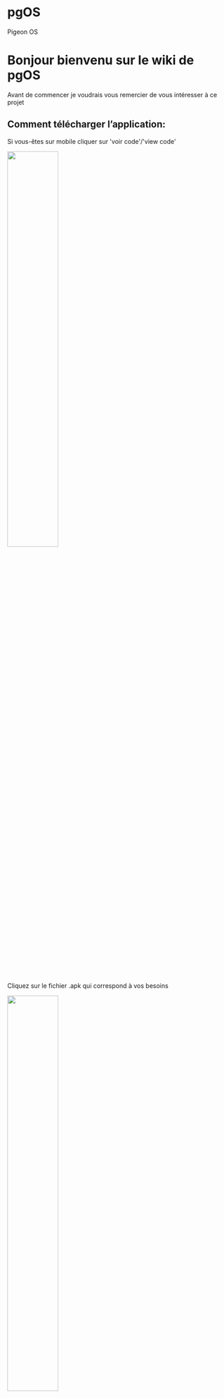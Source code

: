 # pgOS
Pigeon OS
# Bonjour bienvenu sur le wiki de pgOS

Avant de commencer je voudrais vous remercier de vous intéresser à ce projet


## Comment télécharger l’application:

Si vous-êtes sur mobile cliquer sur 'voir code'/'view code'

<img src="https://github.com/Qypol342/pgOS/blob/master/file/images/viewcode.jpg" width="48%">

Cliquez sur le fichier .apk qui correspond à vos besoins

<img src="https://github.com/Qypol342/pgOS/blob/master/file/images/apk.jpg" width="48%">

une fois dessus cliquez sur télécharger

<img src="https://github.com/Qypol342/pgOS/blob/master/file/images/telecharger.jpg" width="48%">

valider le téléchargement

<img src="https://github.com/Qypol342/pgOS/blob/master/file/images/telecharger2.jpg" width="48%">

le téléchargement peut prendre du temps

<img src="https://github.com/Qypol342/pgOS/blob/master/file/images/telecharger3.jpg" width="48%">

une fois l’application téléchargée naviguez à vos téléchargements et exécutez le fichier .apk

<img src="https://github.com/Qypol342/pgOS/blob/master/file/images/install.jpg" width="48%">

il est possible que vous deviez autoriser votre navigateur à installer des applications

confirmez que vous voulez bien installer l'application

<img src="https://github.com/Qypol342/pgOS/blob/master/file/images/install2.jpg" width="48%">

vous pouvez dorénavant ouvrir l'application

il est possible qu'à la première ouverture l'application plante

<img src="https://github.com/Qypol342/pgOS/blob/master/file/images/install3.jpg" width="48%">

## Comment utiliser l'application:

l'application se divise en trois parties:

- La première permet de controler sa population de spécimen
- La deuxième permet de visualiser les évènements à venir
- La dernière permet d'ajouter un nouvel évenement

<img src="https://github.com/Qypol342/pgOS/blob/master/file/images/menu.jpg" width="48%">
	
# Ajouter un individues:

navigez à l'icône le plus à droite

<img src="https://github.com/Qypol342/pgOS/blob/master/file/images/add.jpg" width="48%">

cliquez sur les trois petits points en haut à droite puis sur "add"

<img src="https://github.com/Qypol342/pgOS/blob/master/file/images/add2.jpg" width="48%">

remplissez les champs puis cliquez sur "VALIDER"

<img src="https://github.com/Qypol342/pgOS/blob/master/file/images/add3.jpg" width="48%">

# Ajouter un evenement:

selectionnez une date et deux individus puis cliquez sur "Valider"

l'évènement sera alors ajouté au tableau d'accueil

<img src="https://github.com/Qypol342/pgOS/blob/master/file/images/event.jpg" width="48%">

voici un exemple:

<img src="https://github.com/Qypol342/pgOS/blob/master/file/images/exemple.jpg" width="48%">




## Créer votre compte::

à partir de l'accueil ( le bouton en forme de maison au centre bas de votre écran)

appuyez sur les trois petits points en haut à droite

puis sur le bouton "se connecter" 

<img src="https://github.com/Qypol342/pgOS/blob/master/file/images/connection.jpg" width="48%">

un nouveau menu va apparaître où vous pouvez entrer votre identifiant choisi par vos soin

une fois choisi cliquez sur le bouton "valider", l’application va vous créer un compte ou vous connecter

<img src="https://github.com/Qypol342/pgOS/blob/master/file/images/connection2.jpg" width="48%">

vous pouvez maintenant avoir accès à tout les réglages de votre profil et sauvegarde en cliquant sur les mêmes trois petits points puis "sauvegarder"

<img src="https://github.com/Qypol342/pgOS/blob/master/file/images/sauvgarde.jpg" width="48%">

<img src="https://github.com/Qypol342/pgOS/blob/master/file/images/sauvgarde2.jpg" width="48%">

vous pouvez depuis ce menu exporter les données

<img src="https://github.com/Qypol342/pgOS/blob/master/file/images/export.jpg" width="48%">

profitez de l'expérience





